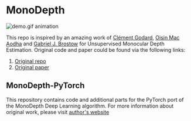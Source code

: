 # MonoDepth
![demo.gif animation](readme_images/demo.gif)

This repo is inspired by an amazing work of [Clément Godard](http://www0.cs.ucl.ac.uk/staff/C.Godard/), [Oisin Mac Aodha](http://vision.caltech.edu/~macaodha/) and [Gabriel J. Brostow](http://www0.cs.ucl.ac.uk/staff/g.brostow/) for Unsupervised Monocular Depth Estimation.
Original code and paper could be found via the following links:
1. [Original repo](https://github.com/mrharicot/monodepth)
2. [Original paper](https://arxiv.org/abs/1609.03677)

## MonoDepth-PyTorch
This repository contains code and additional parts for the PyTorch port of the MonoDepth Deep Learning algorithm. For more information about original work, please visit [author's website](http://visual.cs.ucl.ac.uk/pubs/monoDepth/)

